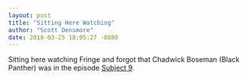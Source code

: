```yaml
---
layout: post
title: "Sitting Here Watching"
author: "Scott Densmore"
date: 2018-03-25 18:05:27 -0800
---
```


Sitting here watching Fringe and forgot that Chadwick Boseman (Black Panther) was in the episode [Subject 9](https://en.wikipedia.org/wiki/Subject_9).
